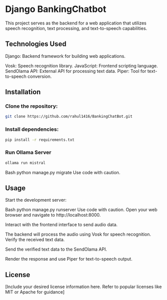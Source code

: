 

# Django BankingChatbot

This project serves as the backend for a web application that utilizes speech recognition, text processing, and text-to-speech capabilities.

## Technologies Used

Django: Backend framework for building web applications.

Vosk: Speech recognition library.
JavaScript: Frontend scripting language.
SendOlama API: External API for processing text data.
Piper: Tool for text-to-speech conversion.

## Installation

### Clone the repository:

``` sh
git clone https://github.com/rahul1416/BankingChatBot.git
```
### Install dependencies:

``` sh 
pip install -r requirements.txt
```
### Run Ollama Server
``` sh
ollama run mistral

```

Bash
python manage.py migrate
Use code with caution.
## Usage

Start the development server:

Bash
python manage.py runserver
Use code with caution.
Open your web browser and navigate to http://localhost:8000.

Interact with the frontend interface to send audio data.

The backend will process the audio using Vosk for speech recognition.
Verify the received text data.

Send the verified text data to the SendOlama API.

Render the response and use Piper for text-to-speech output.

## License

[Include your desired license information here. Refer to popular licenses like MIT or Apache for guidance]